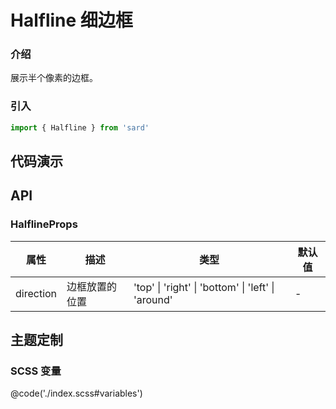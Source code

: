 # Halfline 细边框

### 介绍

展示半个像素的边框。

### 引入

```ts
import { Halfline } from 'sard'
```

## 代码演示

## API

### HalflineProps

| 属性      | 描述           | 类型                                               | 默认值 |
| --------- | -------------- | -------------------------------------------------- | ------ |
| direction | 边框放置的位置 | 'top' \| 'right' \| 'bottom' \| 'left' \| 'around' | -      |

## 主题定制

### SCSS 变量

@code('./index.scss#variables')
